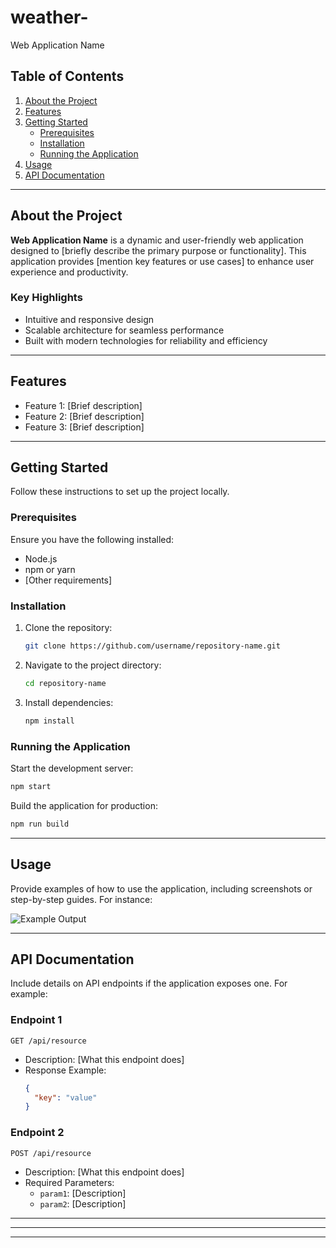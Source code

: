 # weather-

 Web Application Name

 

## Table of Contents

1. [About the Project](#about-the-project)
2. [Features](#features)
3. [Getting Started](#getting-started)
    - [Prerequisites](#prerequisites)
    - [Installation](#installation)
    - [Running the Application](#running-the-application)
4. [Usage](#usage)
5. [API Documentation](#api-documentation)



---

## About the Project

**Web Application Name** is a dynamic and user-friendly web application designed to [briefly describe the primary purpose or functionality]. This application provides [mention key features or use cases] to enhance user experience and productivity.

### Key Highlights

- Intuitive and responsive design
- Scalable architecture for seamless performance
- Built with modern technologies for reliability and efficiency

---

## Features

- Feature 1: [Brief description]
- Feature 2: [Brief description]
- Feature 3: [Brief description]

---

## Getting Started

Follow these instructions to set up the project locally.

### Prerequisites

Ensure you have the following installed:

- Node.js
- npm or yarn
- [Other requirements]

### Installation

1. Clone the repository:
   ```bash
   git clone https://github.com/username/repository-name.git
   ```
2. Navigate to the project directory:
   ```bash
   cd repository-name
   ```
3. Install dependencies:
   ```bash
   npm install
   ```

### Running the Application

Start the development server:
```bash
npm start
```

Build the application for production:
```bash
npm run build
```

---

## Usage

Provide examples of how to use the application, including screenshots or step-by-step guides. For instance:

![Example Output](path/to/example-output.png)

---

## API Documentation

Include details on API endpoints if the application exposes one. For example:

### Endpoint 1
`GET /api/resource`

- Description: [What this endpoint does]
- Response Example:
  ```json
  {
    "key": "value"
  }
  ```

### Endpoint 2
`POST /api/resource`

- Description: [What this endpoint does]
- Required Parameters:
  - `param1`: [Description]
  - `param2`: [Description]

---

 

--- 
---


